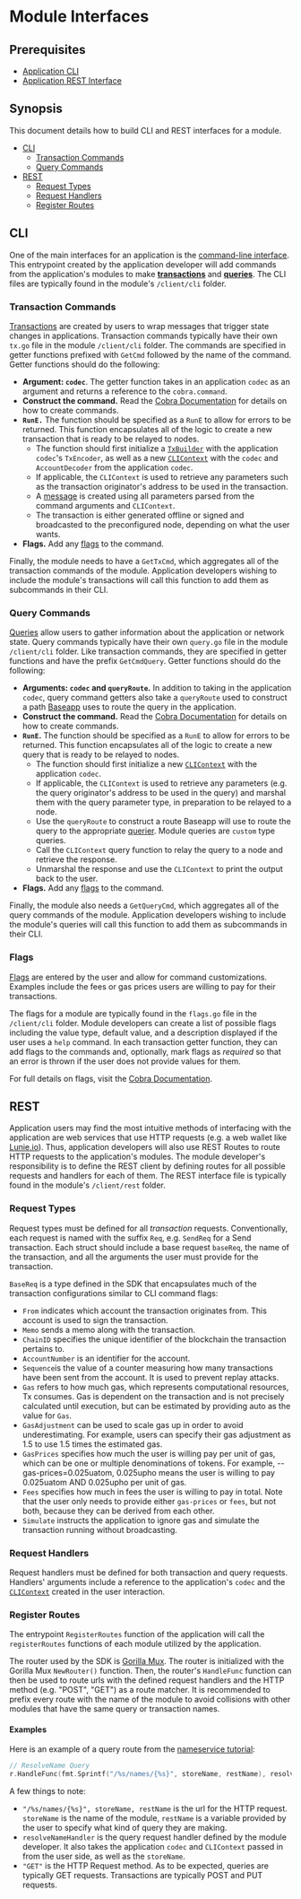 # Module Interfaces

## Prerequisites
* [Application CLI](.//interfaces/cli.md)
* [Application REST Interface](.//interfaces/cli.md)

## Synopsis

This document details how to build CLI and REST interfaces for a module.
- [CLI](#cli)
  + [Transaction Commands](#tx-commands)
  + [Query Commands](#query-commands)
- [REST](#rest)
  + [Request Types](#request-types)
  + [Request Handlers](#request-handlers)
  + [Register Routes](#register-routes)

## CLI

One of the main interfaces for an application is the [command-line interface](../interfaces/cli.md). This entrypoint created by the application developer will add commands from the application's modules to make [**transactions**](../core/transactions.md) and [**queries**]().  The CLI files are typically found in the module's `/client/cli` folder.

### Transaction Commands

[Transactions](../core/transactions.md) are created by users to wrap messages that trigger state changes in applications. Transaction commands typically have their own `tx.go` file in the module `/client/cli` folder. The commands are specified in getter functions prefixed with `GetCmd` followed by the name of the command. Getter functions should do the following:

- **Argument: `codec`**. The getter function takes in an application `codec` as an argument and returns a reference to the `cobra.command`.
- **Construct the command.** Read the [Cobra Documentation](https://github.com/spf13/cobra) for details on how to create commands.
- **`RunE.`** The function should be specified as a `RunE` to allow for errors to be returned. This function encapsulates all of the logic to create a new transaction that is ready to be relayed to nodes.
  + The function should first initialize a [`TxBuilder`](,,/core/transactions.md#txbuilder) with the application `codec`'s `TxEncoder`, as well as a new [`CLIContext`](./query-lifecycle.md#clicontext) with the `codec` and `AccountDecoder` from the application `codec`.
  + If applicable, the `CLIContext` is used to retrieve any parameters such as the transaction originator's address to be used in the transaction.
  + A [message](./messages.md) is created using all parameters parsed from the command arguments and `CLIContext`.
  + The transaction is either generated offline or signed and broadcasted to the preconfigured node, depending on what the user wants.
- **Flags.** Add any [flags](#flags) to the command.

Finally, the module needs to have a `GetTxCmd`, which aggregates all of the transaction commands of the module. Application developers wishing to include the module's transactions will call this function to add them as subcommands in their CLI.

### Query Commands

[Queries](./query.md) allow users to gather information about the application or network state. Query commands typically have their own `query.go` file in the module `/client/cli` folder. Like transaction commands, they are specified in getter functions and have the prefix `GetCmdQuery`. Getter functions should do the following:
- **Arguments: `codec` and `queryRoute`.** In addition to taking in the application `codec`, query command getters also take a `queryRoute` used to construct a path [Baseapp](../core/baseapp.md) uses to route the query in the application.
- **Construct the command.** Read the [Cobra Documentation](https://github.com/spf13/cobra) for details on how to create commands.
- **`RunE`.** The function should be specified as a `RunE` to allow for errors to be returned. This function encapsulates all of the logic to create a new query that is ready to be relayed to nodes.
  + The function should first initialize a new [`CLIContext`](./query-lifecycle.md#clicontext) with the application `codec`.
  + If applicable, the `CLIContext` is used to retrieve any parameters (e.g. the query originator's address to be used in the query) and marshal them with the query parameter type, in preparation to be relayed to a node.
  + Use the `queryRoute` to construct a route Baseapp will use to route the query to the appropriate [querier](./querier.md). Module queries are `custom` type queries.  
  + Call the `CLIContext` query function to relay the query to a node and retrieve the response.
  + Unmarshal the response and use the `CLIContext` to print the output back to the user.
- **Flags.** Add any [flags](#flags) to the command.


Finally, the module also needs a `GetQueryCmd`, which aggregates all of the query commands of the module. Application developers wishing to include the module's queries will call this function to add them as subcommands in their CLI.

### Flags

[Flags](../interfaces/cli.md#flags) are entered by the user and allow for command customizations. Examples include the fees or gas prices users are willing to pay for their transactions.

The flags for a module are typically found in the `flags.go` file in the `/client/cli` folder. Module developers can create a list of possible flags including the value type, default value, and a description displayed if the user uses a `help` command. In each transaction getter function, they can add flags to the commands and, optionally, mark flags as _required_ so that an error is thrown if the user does not provide values for them.

For full details on flags, visit the [Cobra Documentation](https://github.com/spf13/cobra).

## REST

Application users may find the most intuitive methods of interfacing with the application are web services that use HTTP requests (e.g. a web wallet like [Lunie.io](lunie.io)). Thus, application developers will also use REST Routes to route HTTP requests to the application's modules. The module developer's responsibility is to define the REST client by defining routes for all possible requests and handlers for each of them. The REST interface file is typically found in the module's `/client/rest` folder.

### Request Types

Request types must be defined for all *transaction* requests. Conventionally, each request is named with the suffix `Req`, e.g. `SendReq` for a Send transaction. Each struct should include a base request `baseReq`, the name of the transaction, and all the arguments the user must provide for the transaction.

`BaseReq` is a type defined in the SDK that encapsulates much of the transaction configurations similar to CLI command flags:

* `From` indicates which account the transaction originates from. This account is used to sign the transaction.
*	`Memo` sends a memo along with the transaction.
*	`ChainID` specifies the unique identifier of the blockchain the transaction pertains to.
*	`AccountNumber` is an identifier for the account.
*	`Sequence`is the value of a counter measuring how many transactions have been sent from the account. It is used to prevent replay attacks.
*	`Gas` refers to how much gas, which represents computational resources, Tx consumes. Gas is dependent on the transaction and is not precisely calculated until execution, but can be estimated by providing auto as the value for `Gas`.
*	`GasAdjustment` can be used to scale gas up in order to avoid underestimating. For example, users can specify their gas adjustment as 1.5 to use 1.5 times the estimated gas.
*	`GasPrices` specifies how much the user is willing pay per unit of gas, which can be one or multiple denominations of tokens. For example, --gas-prices=0.025uatom, 0.025upho means the user is willing to pay 0.025uatom AND 0.025upho per unit of gas.
*	`Fees` specifies how much in fees the user is willing to pay in total. Note that the user only needs to provide either `gas-prices` or `fees`, but not both, because they can be derived from each other.
*	`Simulate` instructs the application to ignore gas and simulate the transaction running without broadcasting.

### Request Handlers

Request handlers must be defined for both transaction and query requests. Handlers' arguments include a reference to the application's `codec` and the [`CLIContext`](../interfaces/query-lifecycle.md#clicontext) created in the user interaction.

### Register Routes

The entrypoint `RegisterRoutes` function of the application will call the  `registerRoutes` functions of each module utilized by the application.

The router used by the SDK is [Gorilla Mux](https://github.com/gorilla/mux). The router is initialized with the Gorilla Mux `NewRouter()` function. Then, the router's `HandleFunc` function can then be used to route urls with the defined request handlers and the HTTP method (e.g. "POST", "GET") as a route matcher. It is recommended to prefix every route with the name of the module to avoid collisions with other modules that have the same query or transaction names.


#### Examples

Here is an example of a query route from the [nameservice tutorial](https://cosmos.network/docs/tutorial/rest.html):

``` go
// ResolveName Query
r.HandleFunc(fmt.Sprintf("/%s/names/{%s}", storeName, restName), resolveNameHandler(cdc, cliCtx, storeName)).Methods("GET")
```

A few things to note:

* `"/%s/names/{%s}", storeName, restName` is the url for the HTTP request. `storeName` is the name of the module, `restName` is a variable provided by the user to specify what kind of query they are making.
* `resolveNameHandler` is the query request handler defined by the module developer. It also takes the application `codec` and `CLIContext` passed in from the user side, as well as the `storeName`.
* `"GET"` is the HTTP Request method. As to be expected, queries are typically GET requests. Transactions are typically POST and PUT requests.
